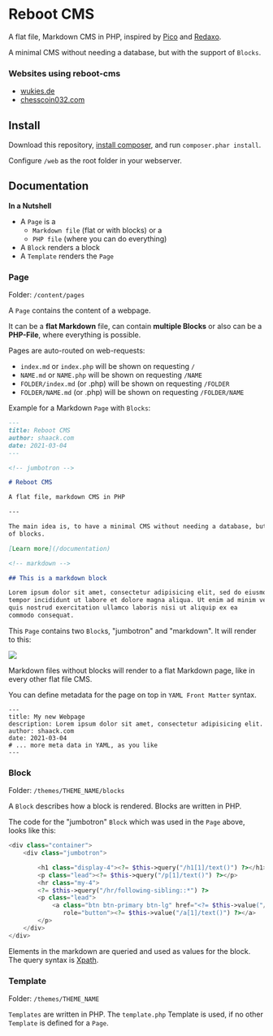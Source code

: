 # Reboot CMS

A flat file, Markdown CMS in PHP, inspired by [Pico](http://picocms.org) and [Redaxo](https://redaxo.org/).

A minimal CMS without needing a database, but with the support
of `Blocks`.

### Websites using reboot-cms

- [wukies.de](https://wukies.de)
- [chesscoin032.com](https://chesscoin032.com)

## Install

Download this repository, [install composer](https://getcomposer.org/download/),
and run `composer.phar install`.

Configure `/web` as the root folder in your webserver.

## Documentation

**In a Nutshell**

- A `Page` is a 
    - `Markdown file` (flat or with blocks) or a 
    - `PHP file` (where you can do everything)
- A `Block` renders a block
- A `Template` renders the `Page`

### Page

Folder: `/content/pages`

A `Page` contains the content of a webpage.  

It can be a **flat Markdown** file, can contain **multiple Blocks** or
also can be a **PHP-File**, where everything is possible.

Pages are auto-routed on web-requests:

- `index.md` or `index.php` will be shown on requesting `/`
- `NAME.md` or `NAME.php` will be shown on requesting `/NAME`
- `FOLDER/index.md` (or .php) will be shown on requesting `/FOLDER`
- `FOLDER/NAME.md` (or .php) will be shown on requesting `/FOLDER/NAME`

Example for a Markdown `Page` with `Blocks`:

``` markdown
---
title: Reboot CMS
author: shaack.com
date: 2021-03-04
---

<!-- jumbotron -->

# Reboot CMS

A flat file, markdown CMS in PHP

--- 

The main idea is, to have a minimal CMS without needing a database, but with the support
of blocks.

[Learn more](/documentation)

<!-- markdown -->

## This is a markdown block

Lorem ipsum dolor sit amet, consectetur adipisicing elit, sed do eiusmod 
tempor incididunt ut labore et dolore magna aliqua. Ut enim ad minim veniam, 
quis nostrud exercitation ullamco laboris nisi ut aliquip ex ea 
commodo consequat. 
```
This `Page` contains two `Block`s, "jumbotron" and "markdown". It will render to
this:

![](https://shaack.com/projekte/assets/img/reboot-cms-jumbotron.png)

Markdown files without blocks will render to a flat Markdown page, like in every
other flat file CMS.

You can define metadata for the page on top in `YAML Front Matter` syntax.

```
---
title: My new Webpage
description: Lorem ipsum dolor sit amet, consectetur adipisicing elit.
author: shaack.com
date: 2021-03-04
# ... more meta data in YAML, as you like
---
```

### Block

Folder: `/themes/THEME_NAME/blocks`

A `Block` describes how a block is rendered. Blocks are written in PHP.

The code for the "jumbotron" `Block` which was used in the `Page` above,
looks like this:
``` php
<div class="container">
    <div class="jumbotron">

        <h1 class="display-4"><?= $this->query("/h1[1]/text()") ?></h1>
        <p class="lead"><?= $this->query("/p[1]/text()") ?></p>
        <hr class="my-4">
        <?= $this->query("/hr/following-sibling::*") ?>
        <p class="lead">
            <a class="btn btn-primary btn-lg" href="<?= $this->value("/a[1]/@href") ?>"
               role="button"><?= $this->value("/a[1]/text()") ?></a>
        </p>
    </div>
</div>
```

Elements in the markdown are queried and used as values for the block. The query syntax
is [Xpath](https://devhints.io/xpath).

### Template

Folder: `/themes/THEME_NAME`

`Templates` are written in PHP. The `template.php` Template is used, if no other `Template` is defined for a
`Page`.
